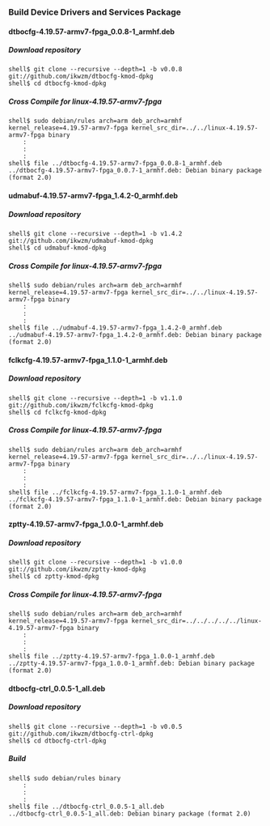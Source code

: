 ### Build Device Drivers and Services Package

#### dtbocfg-4.19.57-armv7-fpga_0.0.8-1_armhf.deb

##### Download repository

```console
shell$ git clone --recursive --depth=1 -b v0.0.8 git://github.com/ikwzm/dtbocfg-kmod-dpkg
shell$ cd dtbocfg-kmod-dpkg
```
##### Cross Compile for linux-4.19.57-armv7-fpga

```console
shell$ sudo debian/rules arch=arm deb_arch=armhf kernel_release=4.19.57-armv7-fpga kernel_src_dir=../../linux-4.19.57-armv7-fpga binary
    :
    :
    :
shell$ file ../dtbocfg-4.19.57-armv7-fpga_0.0.8-1_armhf.deb 
../dtbocfg-4.19.57-armv7-fpga_0.0.7-1_armhf.deb: Debian binary package (format 2.0)
```

#### udmabuf-4.19.57-armv7-fpga_1.4.2-0_armhf.deb 

##### Download repository

```console
shell$ git clone --recursive --depth=1 -b v1.4.2 git://github.com/ikwzm/udmabuf-kmod-dpkg
shell$ cd udmabuf-kmod-dpkg
```

##### Cross Compile for linux-4.19.57-armv7-fpga

```console
shell$ sudo debian/rules arch=arm deb_arch=armhf kernel_release=4.19.57-armv7-fpga kernel_src_dir=../../linux-4.19.57-armv7-fpga binary
    :
    :
    :
shell$ file ../udmabuf-4.19.57-armv7-fpga_1.4.2-0_armhf.deb 
../udmabuf-4.19.57-armv7-fpga_1.4.2-0_armhf.deb: Debian binary package (format 2.0)
```

#### fclkcfg-4.19.57-armv7-fpga_1.1.0-1_armhf.deb

##### Download repository

```console
shell$ git clone --recursive --depth=1 -b v1.1.0 git://github.com/ikwzm/fclkcfg-kmod-dpkg
shell$ cd fclkcfg-kmod-dpkg
```

##### Cross Compile for linux-4.19.57-armv7-fpga

```console
shell$ sudo debian/rules arch=arm deb_arch=armhf kernel_release=4.19.57-armv7-fpga kernel_src_dir=../../linux-4.19.57-armv7-fpga binary
    :
    :
    :
shell$ file ../fclkcfg-4.19.57-armv7-fpga_1.1.0-1_armhf.deb 
../fclkcfg-4.19.57-armv7-fpga_1.1.0-1_armhf.deb: Debian binary package (format 2.0)
```

#### zptty-4.19.57-armv7-fpga_1.0.0-1_armhf.deb

##### Download repository

```console
shell$ git clone --recursive --depth=1 -b v1.0.0 git://github.com/ikwzm/zptty-kmod-dpkg
shell$ cd zptty-kmod-dpkg
```

##### Cross Compile for linux-4.19.57-armv7-fpga

```console
shell$ sudo debian/rules arch=arm deb_arch=armhf kernel_release=4.19.57-armv7-fpga kernel_src_dir=../../../../../linux-4.19.57-armv7-fpga binary
    :
    :
    :
shell$ file ../zptty-4.19.57-armv7-fpga_1.0.0-1_armhf.deb
../zptty-4.19.57-armv7-fpga_1.0.0-1_armhf.deb: Debian binary package (format 2.0)
```

#### dtbocfg-ctrl_0.0.5-1_all.deb

##### Download repository

```console
shell$ git clone --recursive --depth=1 -b v0.0.5 git://github.com/ikwzm/dtbocfg-ctrl-dpkg
shell$ cd dtbocfg-ctrl-dpkg
```

##### Build

```console
shell$ sudo debian/rules binary
    :
    :
    :
shell$ file ../dtbocfg-ctrl_0.0.5-1_all.deb 
../dtbocfg-ctrl_0.0.5-1_all.deb: Debian binary package (format 2.0)
```

